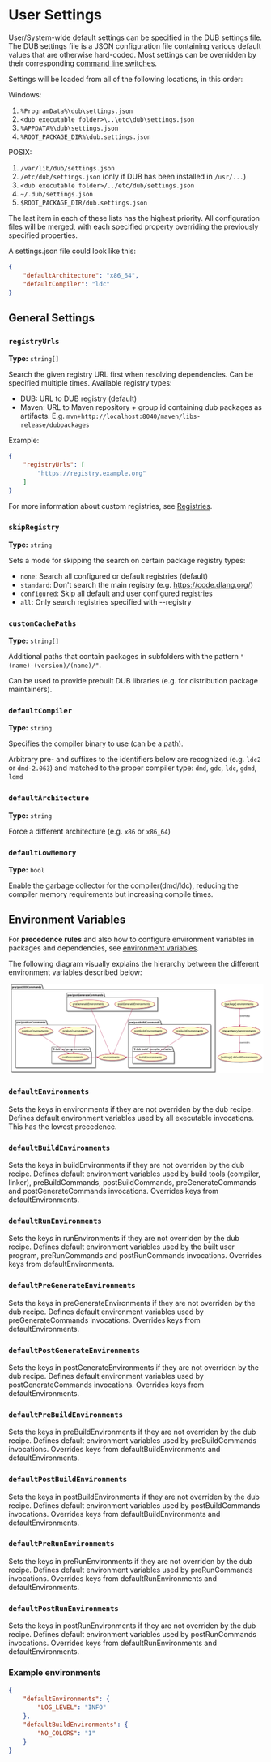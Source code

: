 # User Settings

User/System-wide default settings can be specified in the DUB settings file. The DUB settings file is a JSON configuration file containing various default values that are otherwise hard-coded. Most settings can be overridden by their corresponding [command line switches](../cli-reference/dub.md).

Settings will be loaded from all of the following locations, in this order:

Windows:

1. `%ProgramData%\dub\settings.json`
2. `<dub executable folder>\..\etc\dub\settings.json`
3. `%APPDATA%\dub\settings.json`
4. `%ROOT_PACKAGE_DIR%\dub.settings.json`

POSIX:

1. `/var/lib/dub/settings.json`
2. `/etc/dub/settings.json` (only if DUB has been installed in `/usr/...`)
3. `<dub executable folder>/../etc/dub/settings.json`
4. `~/.dub/settings.json`
5. `$ROOT_PACKAGE_DIR/dub.settings.json`

The last item in each of these lists has the highest priority. All configuration files will be merged, with each specified property overriding the previously specified properties.

A settings.json file could look like this:

```json title="settings.json"
{
    "defaultArchitecture": "x86_64",
    "defaultCompiler": "ldc"
}
```

## General Settings

### `registryUrls`

**Type:** `string[]`

Search the given registry URL first when resolving dependencies. Can be specified multiple times. Available registry types:

- DUB: URL to DUB registry (default)
- Maven: URL to Maven repository + group id containing dub packages as artifacts. E.g. `mvn+http://localhost:8040/maven/libs-release/dubpackages`

Example:

```json title="settings.json"
{
    "registryUrls": [
        "https://registry.example.org"
    ]
}
```

For more information about custom registries, see [Registries](./registries.md).

### `skipRegistry`

**Type:** `string`

Sets a mode for skipping the search on certain package registry types:

- `none`: Search all configured or default registries (default)
- `standard`: Don't search the main registry (e.g. https://code.dlang.org/)
- `configured`: Skip all default and user configured registries
- `all`: Only search registries specified with --registry

### `customCachePaths`

**Type:** `string[]`

Additional paths that contain packages in subfolders with the pattern `"(name)-(version)/(name)/"`.

Can be used to provide prebuilt DUB libraries (e.g. for distribution package maintainers).
### `defaultCompiler`

**Type:** `string`

Specifies the compiler binary to use (can be a path).

Arbitrary pre- and suffixes to the identifiers below are recognized (e.g. `ldc2` or `dmd-2.063`) and matched to the proper compiler type: `dmd`, `gdc`, `ldc`, `gdmd`, `ldmd`
### `defaultArchitecture`

**Type:** `string`

Force a different architecture (e.g. `x86` or `x86_64`)
### `defaultLowMemory`

**Type:** `bool`

Enable the garbage collector for the compiler(dmd/ldc), reducing the compiler memory requirements but increasing compile times.

## Environment Variables

For **precedence rules** and also how to configure environment variables in packages and dependencies, see [environment variables](../dub-reference/environment_variables.md#user-specified-environment-variables).

The following diagram visually explains the hierarchy between the different environment variables described below:

![dub environment variables hierarchy](../images/environment-variable-hierarchy.png)

### `defaultEnvironments`

Sets the keys in environments if they are not overriden by the dub recipe. Defines default environment variables used by all executable invocations. This has the lowest precedence.

### `defaultBuildEnvironments`

Sets the keys in buildEnvironments if they are not overriden by the dub recipe. Defines default environment variables used by build tools (compiler, linker), preBuildCommands, postBuildCommands, preGenerateCommands and postGenerateCommands invocations. Overrides keys from defaultEnvironments.

### `defaultRunEnvironments`

Sets the keys in runEnvironments if they are not overriden by the dub recipe. Defines default environment variables used by the built user program, preRunCommands and postRunCommands invocations. Overrides keys from defaultEnvironments.

### `defaultPreGenerateEnvironments`

Sets the keys in preGenerateEnvironments if they are not overriden by the dub recipe. Defines default environment variables used by preGenerateCommands invocations. Overrides keys from defaultEnvironments.

### `defaultPostGenerateEnvironments`

Sets the keys in postGenerateEnvironments if they are not overriden by the dub recipe. Defines default environment variables used by postGenerateCommands invocations. Overrides keys from defaultEnvironments.

### `defaultPreBuildEnvironments`

Sets the keys in preBuildEnvironments if they are not overriden by the dub recipe. Defines default environment variables used by preBuildCommands invocations. Overrides keys from defaultBuildEnvironments and defaultEnvironments.

### `defaultPostBuildEnvironments`

Sets the keys in postBuildEnvironments if they are not overriden by the dub recipe. Defines default environment variables used by postBuildCommands invocations. Overrides keys from defaultBuildEnvironments and defaultEnvironments.

### `defaultPreRunEnvironments`

Sets the keys in preRunEnvironments if they are not overriden by the dub recipe. Defines default environment variables used by preRunCommands invocations. Overrides keys from defaultRunEnvironments and defaultEnvironments.

### `defaultPostRunEnvironments`

Sets the keys in postRunEnvironments if they are not overriden by the dub recipe. Defines default environment variables used by postRunCommands invocations. Overrides keys from defaultRunEnvironments and defaultEnvironments.

### Example environments

```json title="settings.json"
{
    "defaultEnvironments": {
        "LOG_LEVEL": "INFO"
    },
    "defaultBuildEnvironments": {
        "NO_COLORS": "1"
    }
}
```